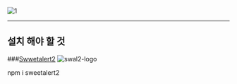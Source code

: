 ![1](https://user-images.githubusercontent.com/113497486/228439056-adb231ed-afe6-49da-a97d-069e5d55fcd4.png)

--------------
## 설치 해야 할 것

###[Swwetalert2](https://www.npmjs.com/package/sweetalert2)
![swal2-logo](https://user-images.githubusercontent.com/113497486/229294490-15567df6-3968-4b71-a086-f08ccdf95858.png)

npm i sweetalert2
